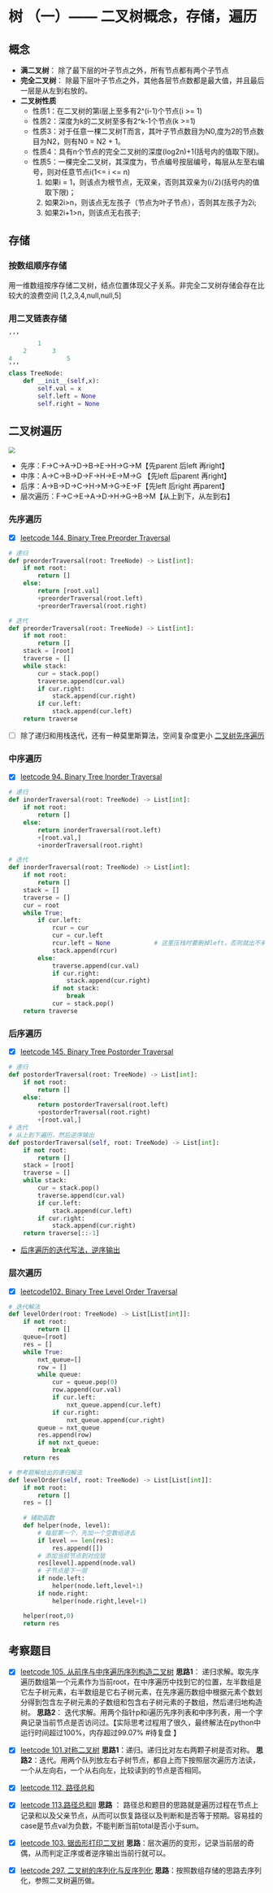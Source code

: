 # 树 （一）—— 二叉树概念，存储，遍历

## 概念
* **满二叉树**： 除了最下层的叶子节点之外，所有节点都有两个子节点
* **完全二叉树**： 除最下层叶子节点之外，其他各层节点数都是最大值，并且最后一层是从左到右放的。
* **二叉树性质**
	* 性质1：在二叉树的第i层上至多有2^(i-1)个节点(i >= 1)
	* 性质2：深度为k的二叉树至多有2^k-1个节点(k >=1)
	* 性质3：对于任意一棵二叉树T而言，其叶子节点数目为N0,度为2的节点数目为N2，则有N0 = N2 + 1。
	* 性质4：具有n个节点的完全二叉树的深度(log2n)+1(括号内的值取下限)。
	* 性质5：一棵完全二叉树，其深度为，节点编号按层编号，每层从左至右编号，则对任意节点i(1<= i <= n)
		1. 如果i = 1，则该点为根节点，无双亲，否则其双亲为(i/2)(括号内的值取下限)；
		2. 如果2i>n，则该点无左孩子（节点为叶子节点），否则其左孩子为2i;
		3. 如果2i+1>n，则该点无右孩子;

## 存储
### 按数组顺序存储
用一维数组按序存储二叉树，结点位置体现父子关系。非完全二叉树存储会存在比较大的浪费空间
[1,2,3,4,null,null,5]
### 用二叉链表存储
```python
‘’’
		1
	2		3
4				5
‘’’
class TreeNode:
	def __init__(self,x):
		self.val = x
		self.left = None
		self.right = None
```


## 二叉树遍历
<img src="https://bkimg.cdn.bcebos.com/pic/9213b07eca806538fa88f4329adda144ad3482b5@wm_1,g_7,k_d2F0ZXIvYmFpa2U4MA==,xp_5,yp_5" style="zoom:80%;" />

* 先序：F->C->A->D->B->E->H->G->M【先parent 后left 再right】
* 中序：A->C->B->D->F->H->E->M->G 【先left 后parent 再right】
* 后序：A->B->D->C->H->M->G->E->F【先left 后right 再parent】
* 层次遍历：F->C->E->A->D->H->G->B->M【从上到下，从左到右】

### 先序遍历
- [x] [leetcode 144. Binary Tree Preorder Traversal](https://leetcode-cn.com/problems/binary-tree-preorder-traversal/)
```python
# 递归
def preorderTraversal(root: TreeNode) -> List[int]:
    if not root:
        return []
    else:
        return [root.val]
		+preorderTraversal(root.left)	
		+preorderTraversal(root.right)

# 迭代
def preorderTraversal(root: TreeNode) -> List[int]:
    if not root:
        return []
    stack = [root]
    traverse = []
    while stack:
        cur = stack.pop()
        traverse.append(cur.val)
        if cur.right:
            stack.append(cur.right)
        if cur.left:
            stack.append(cur.left)
    return traverse
```

- [ ] 除了递归和用栈迭代，还有一种莫里斯算法，空间复杂度更小 [二叉树先序遍历](https://leetcode-cn.com/problems/binary-tree-preorder-traversal/solution/er-cha-shu-de-qian-xu-bian-li-by-leetcode/) 

### 中序遍历
- [x] [leetcode 94. Binary Tree Inorder Traversal](https://leetcode-cn.com/problems/binary-tree-inorder-traversal/)
```python 
# 递归
def inorderTraversal(root: TreeNode) -> List[int]:
    if not root:
        return []
    else:
        return inorderTraversal(root.left)
		+[root.val,]
		+inorderTraversal(root.right)

# 迭代
def inorderTraversal(root: TreeNode) -> List[int]:
    if not root:
        return []
    stack = []
    traverse = []
    cur = root
    while True:
        if cur.left:
            rcur = cur
            cur = cur.left
            rcur.left = None			# 这里压栈时要删掉left，否则就出不来了
            stack.append(rcur)
        else:
            traverse.append(cur.val)
            if cur.right:
                stack.append(cur.right)
            if not stack:
                break
            cur = stack.pop()
    return traverse
```


### 后序遍历
- [x] [leetcode 145. Binary Tree Postorder Traversal](https://leetcode-cn.com/problems/binary-tree-postorder-traversal/)
```python 
# 递归
def postorderTraversal(root: TreeNode) -> List[int]:
    if not root:
        return []
    else:
        return postorderTraversal(root.left)
		+postorderTraversal(root.right)
		+[root.val,]
# 迭代
# 从上到下遍历，然后逆序输出
def postorderTraversal(self, root: TreeNode) -> List[int]:
    if not root:
        return []
    stack = [root]
    traverse = []
    while stack:
        cur = stack.pop()
        traverse.append(cur.val)
        if cur.left:
            stack.append(cur.left)
        if cur.right:
            stack.append(cur.right)
    return traverse[::-1]
```

* <u>后序遍历的迭代写法，逆序输出</u>

### 层次遍历

- [x] [leetcode102. Binary Tree Level Order Traversal](https://leetcode-cn.com/problems/binary-tree-level-order-traversal/)

```python
# 迭代解法
def levelOrder(root: TreeNode) -> List[List[int]]:
    if not root:
        return []
    queue=[root]
    res = []
    while True:
        nxt_queue=[]
        row = []
        while queue:
            cur = queue.pop(0)
            row.append(cur.val)
            if cur.left:
                nxt_queue.append(cur.left)
            if cur.right:
                nxt_queue.append(cur.right)
        queue = nxt_queue
        res.append(row)
        if not nxt_queue:
            break
    return res

# 参考题解给出的递归解法
def levelOrder(self, root: TreeNode) -> List[List[int]]:
    if not root:
        return []
    res = []
    
    # 辅助函数
    def helper(node, level):
        # 每层第一个，先加一个空数组进去
        if level == len(res):
            res.append([])
        # 添加当前节点到对应层
        res[level].append(node.val)
        # 子节点是下一层
        if node.left:
            helper(node.left,level+1)
        if node.right:
            helper(node.right,level+1)

    helper(root,0)
    return res

```

## 考察题目
- [x] [leetcode 105. 从前序与中序遍历序列构造二叉树](https://leetcode-cn.com/submissions/detail/43654419/)
**思路1**： 递归求解。取先序遍历数组第一个元素作为当前root，在中序遍历中找到它的位置，左半数组是它左子树元素，右半数组是它右子树元素，在先序遍历数组中根据元素个数划分得到包含左子树元素的子数组和包含右子树元素的子数组，然后递归地构造树。
**思路2**： 迭代求解。用两个指针p和i遍历先序列表和中序列表，用一个字典记录当前节点是否访问过。【实际思考过程用了很久，最终解法在python中运行时间超过100%，内存超过99.07% #待复盘 】
- [x] [leetcode 101.对称二叉树](https://leetcode-cn.com/submissions/detail/43685931/)
**思路1**：递归。递归比对左右两颗子树是否对称。
**思路2**：迭代。用两个队列放左右子树节点，都自上而下按照层次遍历方法读，一个从左向右，一个从右向左，比较读到的节点是否相同。
- [x] [leetcode 112. 路径总和](https://leetcode-cn.com/submissions/detail/43659657/)
- [x] [leetcode 113.路径总和Ⅱ](https://leetcode-cn.com/submissions/detail/31355725/)
**思路** ： 路径总和题目的思路就是遍历过程在节点上记录和以及父亲节点，从而可以恢复路径以及判断和是否等于预期。容易挂的case是节点val为负数，不能判断当前total是否小于sum。
- [x] [leetcode 103. 锯齿形打印二叉树](https://leetcode-cn.com/submissions/detail/43769466/)
**思路**：层次遍历的变形，记录当前层的奇偶，从而判定正序或者逆序输出当前行就可以。
- [x] [leetcode 297. 二叉树的序列化与反序列化](https://leetcode-cn.com/submissions/detail/43803987/)
**思路**：按照数组存储的思路去序列化，参照二叉树遍历做。

